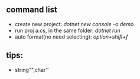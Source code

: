 ## command list
  - create new project: *dotnet new console -o demo*
  - run proj a.cs, in the same folder: *dotnet run*
  - auto format(no need selecting): *option+shift+f*


## tips:
- string"",char''
